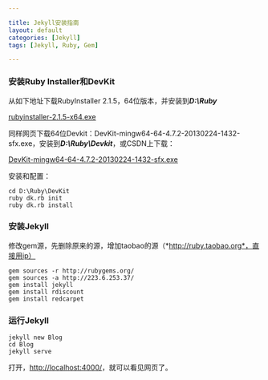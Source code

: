 ```yaml
---

title: Jekyll安装指南
layout: default
categories: [Jekyll]
tags: [Jekyll, Ruby, Gem]

---
```



### 安装Ruby Installer和DevKit

从如下地址下载RubyInstaller 2.1.5，64位版本，并安装到***D:\Ruby***

[rubyinstaller-2.1.5-x64.exe](http://dl.bintray.com/oneclick/rubyinstaller/rubyinstaller-2.1.5-x64.exe?direct "rubyinstaller-2.1.5-x64.exe")

同样网页下载64位Devkit：DevKit-mingw64-64-4.7.2-20130224-1432-sfx.exe，安装到***D:\Ruby\Devkit***，或CSDN上下载：

[DevKit-mingw64-64-4.7.2-20130224-1432-sfx.exe](http://dldx.csdn.net/fd.php?i=997369170814104&s=a5d7f1928ccd9fabc8dd3c9722c3ed77)

安装和配置：

    cd D:\Ruby\DevKit
    ruby dk.rb init
    ruby dk.rb install


### 安装Jekyll
修改gem源，先删除原来的源，增加taobao的源（*http://ruby.taobao.org*，直接用ip）


    gem sources -r http://rubygems.org/
    gem sources -a http://223.6.253.37/
    gem install jekyll
    gem install rdiscount
    gem install redcarpet


### 运行Jekyll

    jekyll new Blog
    cd Blog
    jekyll serve

打开，[http://localhost:4000/](http://localhost:4000/)，就可以看见网页了。

